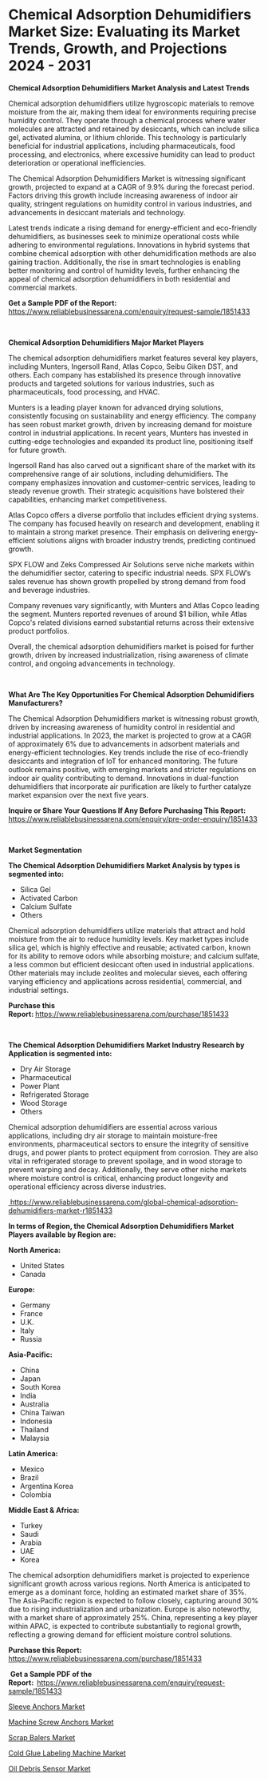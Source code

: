 <p><h1>Chemical Adsorption Dehumidifiers Market Size: Evaluating its Market Trends, Growth, and Projections 2024 - 2031</h1></p><p><strong>Chemical Adsorption Dehumidifiers Market Analysis and Latest Trends</strong></p>
<p><p>Chemical adsorption dehumidifiers utilize hygroscopic materials to remove moisture from the air, making them ideal for environments requiring precise humidity control. They operate through a chemical process where water molecules are attracted and retained by desiccants, which can include silica gel, activated alumina, or lithium chloride. This technology is particularly beneficial for industrial applications, including pharmaceuticals, food processing, and electronics, where excessive humidity can lead to product deterioration or operational inefficiencies.</p><p>The Chemical Adsorption Dehumidifiers Market is witnessing significant growth, projected to expand at a CAGR of 9.9% during the forecast period. Factors driving this growth include increasing awareness of indoor air quality, stringent regulations on humidity control in various industries, and advancements in desiccant materials and technology. </p><p>Latest trends indicate a rising demand for energy-efficient and eco-friendly dehumidifiers, as businesses seek to minimize operational costs while adhering to environmental regulations. Innovations in hybrid systems that combine chemical adsorption with other dehumidification methods are also gaining traction. Additionally, the rise in smart technologies is enabling better monitoring and control of humidity levels, further enhancing the appeal of chemical adsorption dehumidifiers in both residential and commercial markets.</p></p>
<p><strong>Get a Sample PDF of the Report:&nbsp;</strong> <a href="https://www.reliablebusinessarena.com/enquiry/request-sample/1851433?utm_campaign=1763&utm_medium=2&utm_source=Github&utm_content=ia&utm_term=19102024&utm_id=chemical-adsorption-dehumidifiers">https://www.reliablebusinessarena.com/enquiry/request-sample/1851433</a></p>
<p>&nbsp;</p>
<p><strong>Chemical Adsorption Dehumidifiers Major Market Players</strong></p>
<p><p>The chemical adsorption dehumidifiers market features several key players, including Munters, Ingersoll Rand, Atlas Copco, Seibu Giken DST, and others. Each company has established its presence through innovative products and targeted solutions for various industries, such as pharmaceuticals, food processing, and HVAC.</p><p>Munters is a leading player known for advanced drying solutions, consistently focusing on sustainability and energy efficiency. The company has seen robust market growth, driven by increasing demand for moisture control in industrial applications. In recent years, Munters has invested in cutting-edge technologies and expanded its product line, positioning itself for future growth.</p><p>Ingersoll Rand has also carved out a significant share of the market with its comprehensive range of air solutions, including dehumidifiers. The company emphasizes innovation and customer-centric services, leading to steady revenue growth. Their strategic acquisitions have bolstered their capabilities, enhancing market competitiveness.</p><p>Atlas Copco offers a diverse portfolio that includes efficient drying systems. The company has focused heavily on research and development, enabling it to maintain a strong market presence. Their emphasis on delivering energy-efficient solutions aligns with broader industry trends, predicting continued growth.</p><p>SPX FLOW and Zeks Compressed Air Solutions serve niche markets within the dehumidifier sector, catering to specific industrial needs. SPX FLOW’s sales revenue has shown growth propelled by strong demand from food and beverage industries.</p><p>Company revenues vary significantly, with Munters and Atlas Copco leading the segment. Munters reported revenues of around $1 billion, while Atlas Copco's related divisions earned substantial returns across their extensive product portfolios.</p><p>Overall, the chemical adsorption dehumidifiers market is poised for further growth, driven by increased industrialization, rising awareness of climate control, and ongoing advancements in technology.</p></p>
<p>&nbsp;</p>
<p><strong>What Are The Key Opportunities For Chemical Adsorption Dehumidifiers Manufacturers?</strong></p>
<p><p>The Chemical Adsorption Dehumidifiers market is witnessing robust growth, driven by increasing awareness of humidity control in residential and industrial applications. In 2023, the market is projected to grow at a CAGR of approximately 6% due to advancements in adsorbent materials and energy-efficient technologies. Key trends include the rise of eco-friendly desiccants and integration of IoT for enhanced monitoring. The future outlook remains positive, with emerging markets and stricter regulations on indoor air quality contributing to demand. Innovations in dual-function dehumidifiers that incorporate air purification are likely to further catalyze market expansion over the next five years.</p></p>
<p><strong>Inquire or Share Your Questions If Any Before Purchasing This Report:</strong> <a href="https://www.reliablebusinessarena.com/enquiry/pre-order-enquiry/1851433?utm_campaign=1763&utm_medium=2&utm_source=Github&utm_content=ia&utm_term=19102024&utm_id=chemical-adsorption-dehumidifiers">https://www.reliablebusinessarena.com/enquiry/pre-order-enquiry/1851433</a></p>
<p>&nbsp;</p>
<p><strong>Market Segmentation</strong></p>
<p><strong>The Chemical Adsorption Dehumidifiers Market Analysis by types is segmented into:</strong></p>
<p><ul><li>Silica Gel</li><li>Activated Carbon</li><li>Calcium Sulfate</li><li>Others</li></ul></p>
<p><p>Chemical adsorption dehumidifiers utilize materials that attract and hold moisture from the air to reduce humidity levels. Key market types include silica gel, which is highly effective and reusable; activated carbon, known for its ability to remove odors while absorbing moisture; and calcium sulfate, a less common but efficient desiccant often used in industrial applications. Other materials may include zeolites and molecular sieves, each offering varying efficiency and applications across residential, commercial, and industrial settings.</p></p>
<p><strong>Purchase this Report:&nbsp;</strong><a href="https://www.reliablebusinessarena.com/purchase/1851433?utm_campaign=1763&utm_medium=2&utm_source=Github&utm_content=ia&utm_term=19102024&utm_id=chemical-adsorption-dehumidifiers">https://www.reliablebusinessarena.com/purchase/1851433</a></p>
<p>&nbsp;</p>
<p><strong>The Chemical Adsorption Dehumidifiers Market Industry Research by Application is segmented into:</strong></p>
<p><ul><li>Dry Air Storage</li><li>Pharmaceutical</li><li>Power Plant</li><li>Refrigerated Storage</li><li>Wood Storage</li><li>Others</li></ul></p>
<p><p>Chemical adsorption dehumidifiers are essential across various applications, including dry air storage to maintain moisture-free environments, pharmaceutical sectors to ensure the integrity of sensitive drugs, and power plants to protect equipment from corrosion. They are also vital in refrigerated storage to prevent spoilage, and in wood storage to prevent warping and decay. Additionally, they serve other niche markets where moisture control is critical, enhancing product longevity and operational efficiency across diverse industries.</p></p>
<p><a href="https://www.reliablebusinessarena.com/global-chemical-adsorption-dehumidifiers-market-r1851433?utm_campaign=1763&utm_medium=2&utm_source=Github&utm_content=ia&utm_term=19102024&utm_id=chemical-adsorption-dehumidifiers">&nbsp;https://www.reliablebusinessarena.com/global-chemical-adsorption-dehumidifiers-market-r1851433</a></p>
<p><strong>In terms of Region, the Chemical Adsorption Dehumidifiers Market Players available by Region are:</strong></p>
<p>
    <p> <strong> North America: </strong>
        <ul>
            <li>United States</li>
            <li>Canada</li>
        </ul>
        </p> 
    <p> <strong> Europe: </strong>
        <ul>
            <li>Germany</li>
            <li>France</li>
            <li>U.K.</li>
            <li>Italy</li>
            <li>Russia</li>
        </ul>
        </p> 
    <p> <strong> Asia-Pacific: </strong>
        <ul>
            <li>China</li>
            <li>Japan</li>
            <li>South Korea</li>
            <li>India</li>
            <li>Australia</li>
            <li>China Taiwan</li>
            <li>Indonesia</li>
            <li>Thailand</li>
            <li>Malaysia</li>
        </ul>
        </p> 
    <p> <strong> Latin America: </strong>
        <ul>
            <li>Mexico</li>
            <li>Brazil</li>
            <li>Argentina Korea</li>
            <li>Colombia</li>
        </ul>
        </p> 
    <p> <strong> Middle East & Africa: </strong>
        <ul>
            <li>Turkey</li>
            <li>Saudi</li>
            <li>Arabia</li>
            <li>UAE</li>
            <li>Korea</li>
        </ul>
    </p>
    </p>
<p><p>The chemical adsorption dehumidifiers market is projected to experience significant growth across various regions. North America is anticipated to emerge as a dominant force, holding an estimated market share of 35%. The Asia-Pacific region is expected to follow closely, capturing around 30% due to rising industrialization and urbanization. Europe is also noteworthy, with a market share of approximately 25%. China, representing a key player within APAC, is expected to contribute substantially to regional growth, reflecting a growing demand for efficient moisture control solutions.</p></p>
<p><strong>Purchase this Report: </strong><a href="https://www.reliablebusinessarena.com/purchase/1851433?utm_campaign=1763&utm_medium=2&utm_source=Github&utm_content=ia&utm_term=19102024&utm_id=chemical-adsorption-dehumidifiers">https://www.reliablebusinessarena.com/purchase/1851433</a></p>
<p>&nbsp;<strong>Get a Sample PDF of the Report:&nbsp;&nbsp;</strong><a href="https://www.reliablebusinessarena.com/enquiry/request-sample/1851433?utm_campaign=1763&utm_medium=2&utm_source=Github&utm_content=ia&utm_term=19102024&utm_id=chemical-adsorption-dehumidifiers">https://www.reliablebusinessarena.com/enquiry/request-sample/1851433</a></p>
<p><strong></strong></p>
<p><p><a href="https://www.linkedin.com/pulse/sleeve-anchors-market-evolution-future-outlook-forecasting-uaief?utm_campaign=1763&utm_medium=2&utm_source=Github&utm_content=ia&utm_term=19102024&utm_id=chemical-adsorption-dehumidifiers">Sleeve Anchors Market</a></p><p><a href="https://www.linkedin.com/pulse/booming-machine-screw-anchors-market-sector-analysis-growth-0kpaf?utm_campaign=1763&utm_medium=2&utm_source=Github&utm_content=ia&utm_term=19102024&utm_id=chemical-adsorption-dehumidifiers">Machine Screw Anchors Market</a></p><p><a href="https://www.linkedin.com/pulse/scrap-balers-market-outlook-share-analysis-growth-trends-forecasts-lzrnf?utm_campaign=1763&utm_medium=2&utm_source=Github&utm_content=ia&utm_term=19102024&utm_id=chemical-adsorption-dehumidifiers">Scrap Balers Market</a></p><p><a href="https://www.linkedin.com/pulse/global-cold-glue-labeling-machine-market-trends-forecasts-strategic-shfzf?utm_campaign=1763&utm_medium=2&utm_source=Github&utm_content=ia&utm_term=19102024&utm_id=chemical-adsorption-dehumidifiers">Cold Glue Labeling Machine Market</a></p><p><a href="https://www.linkedin.com/pulse/global-oil-debris-sensor-market-exploring-share-trends-future-ppgae?utm_campaign=1763&utm_medium=2&utm_source=Github&utm_content=ia&utm_term=19102024&utm_id=chemical-adsorption-dehumidifiers">Oil Debris Sensor Market</a></p></p>